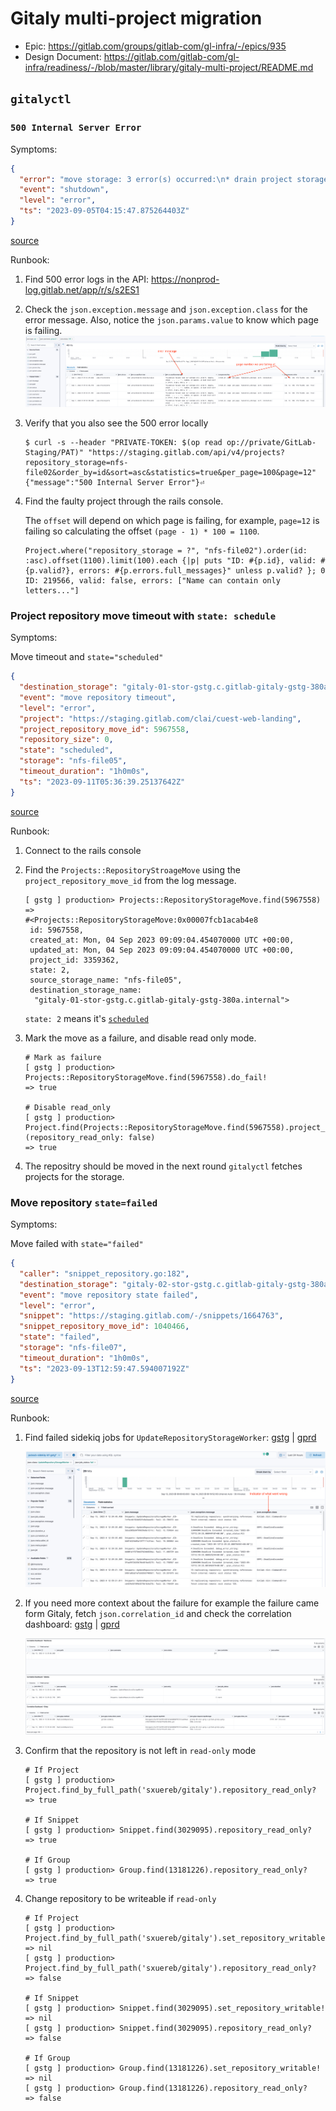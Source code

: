 # Gitaly multi-project migration

- Epic: <https://gitlab.com/groups/gitlab-com/gl-infra/-/epics/935>
- Design Document: <https://gitlab.com/gitlab-com/gl-infra/readiness/-/blob/master/library/gitaly-multi-project/README.md>

## `gitalyctl`

### `500 Internal Server Error`

Symptoms:

```json
{
  "error": "move storage: 3 error(s) occurred:\n* drain project storage: list projects: GET https://staging.gitlab.com/api/v4/projects: 500 {message: 500 Internal Server Error}\n* drain project storage: list projects: GET https://staging.gitlab.com/api/v4/projects: 500 {message: 500 Internal Server Error}\n* drain project storage: list projects: GET https://staging.gitlab.com/api/v4/projects: 500 {message: 500 Internal Server Error}",
  "event": "shutdown",
  "level": "error",
  "ts": "2023-09-05T04:15:47.875264403Z"
}
```

[source](https://dashboards.gitlab.net/explore?orgId=1&left=%7B%22datasource%22:%22R8ugoM-Vk%22,%22queries%22:%5B%7B%22refId%22:%22A%22,%22expr%22:%22%7Bnamespace%3D%5C%22gitalyctl%5C%22%7D%20%7C%3D%20%60Internal%20Server%20Error%60%20%7C%20json%20level%3D%5C%22level%5C%22%20%7C%20level%20%3D%20%60error%60%22,%22queryType%22:%22range%22,%22datasource%22:%7B%22type%22:%22loki%22,%22uid%22:%22R8ugoM-Vk%22%7D,%22editorMode%22:%22builder%22%7D%5D,%22range%22:%7B%22from%22:%22now-6h%22,%22to%22:%22now%22%7D%7D)

Runbook:

1. Find 500 error logs in the API: <https://nonprod-log.gitlab.net/app/r/s/s2ES1>
1. Check the `json.exception.message` and `json.exception.class` for the error message. Also, notice the `json.params.value` to know which page is failing.
    ![api logs showing the error](./img/gitalyctl-500-internal-server-error-api-logs.png)
1. Verify that you also see the 500 error locally

    ```shell
    $ curl -s --header "PRIVATE-TOKEN: $(op read op://private/GitLab-Staging/PAT)" "https://staging.gitlab.com/api/v4/projects?repository_storage=nfs-file02&order_by=id&sort=asc&statistics=true&per_page=100&page=12"
    {"message":"500 Internal Server Error"}⏎
    ```

1. Find the faulty project through the rails console.

    The `offset` will depend on which page is failing, for example, `page=12` is failing so calculating the offset `(page - 1) * 100 = 1100`.

    ```shell
    Project.where("repository_storage = ?", "nfs-file02").order(id: :asc).offset(1100).limit(100).each {|p| puts "ID: #{p.id}, valid: #{p.valid?}, errors: #{p.errors.full_messages}" unless p.valid? }; 0
    ID: 219566, valid: false, errors: ["Name can contain only letters..."]
    ```

### Project repository move timeout with `state: schedule`

Symptoms:

Move timeout and `state="scheduled"`

```json
{
  "destination_storage": "gitaly-01-stor-gstg.c.gitlab-gitaly-gstg-380a.internal",
  "event": "move repository timeout",
  "level": "error",
  "project": "https://staging.gitlab.com/clai/cuest-web-landing",
  "project_repository_move_id": 5967558,
  "repository_size": 0,
  "state": "scheduled",
  "storage": "nfs-file05",
  "timeout_duration": "1h0m0s",
  "ts": "2023-09-11T05:36:39.25137642Z"
}
```

[source](https://dashboards.gitlab.net/explore?orgId=1&left=%7B%22datasource%22:%22bf3c1752-94ff-41eb-90ee-f51be7d16be9%22,%22queries%22:%5B%7B%22refId%22:%22A%22,%22datasource%22:%7B%22type%22:%22loki%22,%22uid%22:%22bf3c1752-94ff-41eb-90ee-f51be7d16be9%22%7D,%22editorMode%22:%22builder%22,%22expr%22:%22%7Bcontainer%3D%5C%22gitalyctl%5C%22%7D%20%7C%3D%20%60move%20repository%20timeout%60%20%7C%20json%20state%3D%5C%22state%5C%22%20%7C%20state%20%3D%20%60scheduled%60%22,%22queryType%22:%22range%22%7D%5D,%22range%22:%7B%22from%22:%22now-7d%22,%22to%22:%22now%22%7D%7D)

Runbook:

1. Connect to the rails console
1. Find the `Projects::RepositoryStroageMove` using the `project_repository_move_id` from the log message.

    ```shell
    [ gstg ] production> Projects::RepositoryStorageMove.find(5967558)
    =>
    #<Projects::RepositoryStorageMove:0x00007fcb1acab4e8
     id: 5967558,
     created_at: Mon, 04 Sep 2023 09:09:04.454070000 UTC +00:00,
     updated_at: Mon, 04 Sep 2023 09:09:04.454070000 UTC +00:00,
     project_id: 3359362,
     state: 2,
     source_storage_name: "nfs-file05",
     destination_storage_name:
      "gitaly-01-stor-gstg.c.gitlab-gitaly-gstg-380a.internal">
    ```

    `state: 2` means it's [`scheduled`](https://gitlab.com/gitlab-org/gitlab/-/blob/460f795b6d723a1e69043659d7c36f4c2aee069b/app/models/concerns/repository_storage_movable.rb#L85-91)
1. Mark the move as a failure, and disable read only mode.

    ```shell
    # Mark as failure
    [ gstg ] production> Projects::RepositoryStorageMove.find(5967558).do_fail!
    => true

    # Disable read_only
    [ gstg ] production> Project.find(Projects::RepositoryStorageMove.find(5967558).project_id).update!(repository_read_only: false)
    => true
    ```

1. The repositry should be moved in the next round `gitalyctl` fetches projects for the storage.

### Move repository `state=failed`

Symptoms:

Move failed with `state="failed"`

```json
{
  "caller": "snippet_repository.go:182",
  "destination_storage": "gitaly-02-stor-gstg.c.gitlab-gitaly-gstg-380a.internal",
  "event": "move repository state failed",
  "level": "error",
  "snippet": "https://staging.gitlab.com/-/snippets/1664763",
  "snippet_repository_move_id": 1040466,
  "state": "failed",
  "storage": "nfs-file07",
  "timeout_duration": "1h0m0s",
  "ts": "2023-09-13T12:59:47.594007192Z"
}
```

[source](https://dashboards.gitlab.net/explore?orgId=1&left=%7B%22datasource%22:%22R8ugoM-Vk%22,%22queries%22:%5B%7B%22refId%22:%22A%22,%22datasource%22:%7B%22type%22:%22loki%22,%22uid%22:%22R8ugoM-Vk%22%7D,%22editorMode%22:%22builder%22,%22expr%22:%22%7Bcontainer%3D%5C%22gitalyctl%5C%22%7D%20%7C%20json%20state%3D%5C%22state%5C%22%20%7C%20state%20%3D%20%60failed%60%22,%22queryType%22:%22range%22%7D%5D,%22range%22:%7B%22from%22:%22now-24h%22,%22to%22:%22now%22%7D%7D)

Runbook:

1. Find failed sidekiq jobs for `UpdateRepositoryStorageWorker`: [gstg](https://nonprod-log.gitlab.net/app/r/s/7NExg) | [gprd](https://log.gprd.gitlab.net/app/r/s/pMpgv)

    ![screenshot of logs with failed moves](./img/gitalyctl-sidekiq-repo-move-fail-logs.png)

1. If you need more context about the failure for example the failure came form Gitaly, fetch `json.correlation_id` and check the correlation dashboard: [gstg](https://nonprod-log.gitlab.net/app/r/s/F9zdz) | [gprd](https://log.gprd.gitlab.net/app/r/s/gOgAn)

    ![screenshot of logs with failed moves using the correlation dashboard](./img/gitalyctl-repo-move-fail-correlation-logs.png)

1. Confirm that the repository is not left in `read-only` mode

    ```irb
    # If Project
    [ gstg ] production> Project.find_by_full_path('sxuereb/gitaly').repository_read_only?
    => true

    # If Snippet
    [ gstg ] production> Snippet.find(3029095).repository_read_only?
    => true

    # If Group
    [ gstg ] production> Group.find(13181226).repository_read_only?
    => true
    ```

1. Change repository to be writeable if `read-only`

    ```irb
    # If Project
    [ gstg ] production> Project.find_by_full_path('sxuereb/gitaly').set_repository_writable!
    => nil
    [ gstg ] production> Project.find_by_full_path('sxuereb/gitaly').repository_read_only?
    => false

    # If Snippet
    [ gstg ] production> Snippet.find(3029095).set_repository_writable!
    => nil
    [ gstg ] production> Snippet.find(3029095).repository_read_only?
    => false

    # If Group
    [ gstg ] production> Group.find(13181226).set_repository_writable!
    => nil
    [ gstg ] production> Group.find(13181226).repository_read_only?
    => false
    ```
